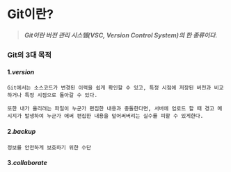 # Git이란?

>##### **Git**이란 버전 관리 시스템(VSC, Version Control System)의 한 종류이다. 


### Git의 3대 목적

#### 1.*version*
```
Git에서는 소스코드가 변경된 이력을 쉽게 확인할 수 있고, 특정 시점에 저장된 버전과 비교하거나 특정 시점으로 돌아갈 수 있다.

또한 내가 올리려는 파일이 누군가 편집한 내용과 충돌한다면, 서버에 업로드 할 때 경고 메시지가 발생하여 누군가 애써 편집한 내용을 덮어써버리는 실수를 피할 수 있게한다. 

```


#### 2.*backup*
```
정보를 안전하게 보호하기 위한 수단 
```

#### 3.*collaborate*

